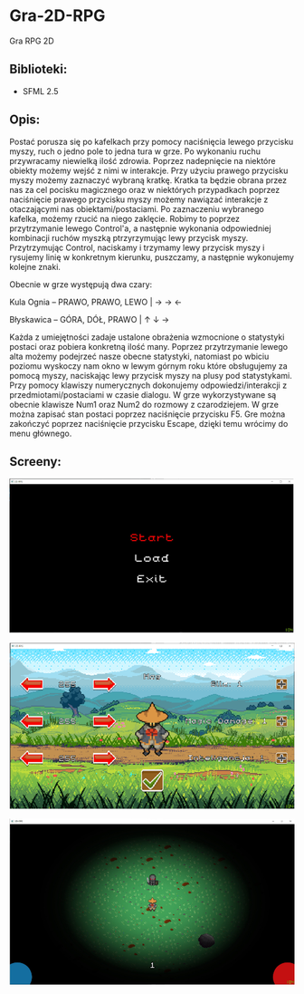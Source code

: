 # Gra-2D-RPG
Gra RPG 2D 

## Biblioteki:

- SFML 2.5

## Opis:

Postać porusza się po kafelkach przy pomocy naciśnięcia lewego przycisku myszy, ruch o jedno
pole to jedna tura w grze. Po wykonaniu ruchu przywracamy niewielką ilość zdrowia. Poprzez
nadepnięcie na niektóre obiekty możemy wejść z nimi w interakcje.
Przy użyciu prawego przycisku myszy możemy zaznaczyć wybraną kratkę. Kratka ta będzie obrana
przez nas za cel pocisku magicznego oraz w niektórych przypadkach poprzez naciśnięcie prawego
przycisku myszy możemy nawiązać interakcje z otaczającymi nas obiektami/postaciami. Po
zaznaczeniu wybranego kafelka, możemy rzucić na niego zaklęcie. Robimy to poprzez
przytrzymanie lewego Control'a, a następnie wykonania odpowiedniej kombinacji ruchów myszką
ptrzyrzymując lewy przycisk myszy. Przytrzymując Control, naciskamy i trzymamy lewy przycisk
myszy i rysujemy linię w konkretnym kierunku, puszczamy, a następnie wykonujemy kolejne znaki.

Obecnie w grze występują dwa czary:

Kula Ognia – PRAWO, PRAWO, LEWO | → → ←

Błyskawica – GÓRA, DÓŁ, PRAWO | ↑ ↓ →

Każda z umiejętności zadaje ustalone obrażenia wzmocnione o statystyki postaci oraz pobiera
konkretną ilość many. Poprzez przytrzymanie lewego alta możemy podejrzeć nasze obecne
statystyki, natomiast po wbiciu poziomu wyskoczy nam okno w lewym górnym roku które
obsługujemy za pomocą myszy, naciskając lewy przycisk myszy na plusy pod statystykami. Przy
pomocy klawiszy numerycznych dokonujemy odpowiedzi/interakcji z przedmiotami/postaciami w
czasie dialogu. W grze wykorzystywane są obecnie klawisze Num1 oraz Num2 do rozmowy z
czarodziejem. W grze można zapisać stan postaci poprzez naciśnięcie przycisku F5. Gre można
zakończyć poprzez naciśnięcie przycisku Escape, dzięki temu wrócimy do menu głównego.

## Screeny:

![alt text](https://github.com/Armata-Strigoi/Gra-2D-RPG/blob/main/1.PNG?raw=true)

![alt text](https://github.com/Armata-Strigoi/Gra-2D-RPG/blob/main/2.PNG?raw=true)

![alt text](https://github.com/Armata-Strigoi/Gra-2D-RPG/blob/main/3.PNG?raw=true)
